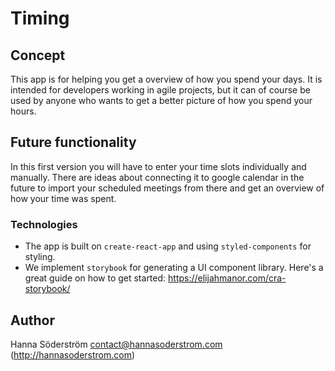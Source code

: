 # Timing

## Concept

This app is for helping you get a overview of how you spend your days. It is intended for developers working in agile projects, but it can of course be used by anyone who wants to get a better picture of how you spend your hours.

## Future functionality

In this first version you will have to enter your time slots individually and manually. There are ideas about connecting it to google calendar in the future to import your scheduled meetings from there and get an overview of how your time was spent.

### Technologies

- The app is built on `create-react-app` and using `styled-components` for styling.
- We implement `storybook` for generating a UI component library. Here's a great guide on how to get started: https://elijahmanor.com/cra-storybook/

## Author

Hanna Söderström <contact@hannasoderstrom.com> (http://hannasoderstrom.com)
